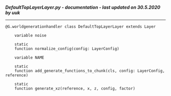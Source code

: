 ***DefaultTopLayerLayer.py - documentation - last updated on 30.5.2020 by uuk***
___

    @G.worldgenerationhandler class DefaultTopLayerLayer extends Layer

        variable noise

        static
        function normalize_config(config: LayerConfig)

        variable NAME

        static
        function add_generate_functions_to_chunk(cls, config: LayerConfig, reference)

        static
        function generate_xz(reference, x, z, config, factor)